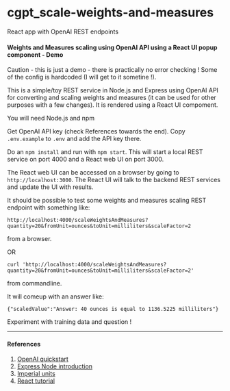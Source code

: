# cgpt_scale-weights-and-measures
React app with OpenAI REST endpoints

#### Weights and Measures scaling using OpenAI API using a React UI popup component - Demo

Caution - this is just a demo - there is practically no error checking ! Some of the config is hardcoded (I will get to it sometine !).

This is a simple/toy REST service in Node.js and Express using OpenAI API for converting and scaling weights and measures (it can be used for other purposes with a few changes). It is rendered using a React UI compoment.

You will need Node.js and npm

Get OpenAI API key (check References towards the end). Copy `.env.example` to `.env` and add the API key there.

Do an `npm install` and run with `npm start`. This will start a local REST service on port 4000 and a React web UI on port 3000.

The React web UI can be accessed on a browser by going to `http://localhost:3000`. The React UI will talk to the backend REST services and update the UI with results.

It should be possible to test some weights and measures scaling REST endpoint with something like:

`http://localhost:4000/scaleWeightsAndMeasures?quantity=20&fromUnit=ounces&toUnit=milliliters&scaleFactor=2`

from a browser. 

OR

`curl 'http://localhost:4000/scaleWeightsAndMeasures?quantity=20&fromUnit=ounces&toUnit=milliliters&scaleFactor=2'`

from commandline.

It will comeup with an answer like:

`{"scaledValue":"Answer: 40 ounces is equal to 1136.5225 milliliters"}`

Experiment with training data and question !

---
#### References
1. [OpenAI quickstart](https://platform.openai.com/docs/quickstart)
2. [Express Node introduction](https://developer.mozilla.org/en-US/docs/Learn/Server-side/Express_Nodejs/Introduction)
3. [Imperial units](https://en.wikipedia.org/wiki/Imperial_units)
4. [React tutorial](https://reactjs.org/tutorial/tutorial.html)

